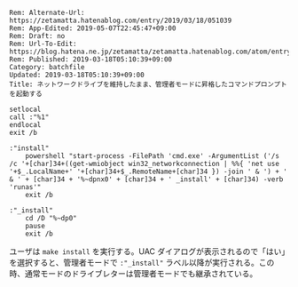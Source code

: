 ```header
Rem: Alternate-Url: https://zetamatta.hatenablog.com/entry/2019/03/18/051039
Rem: App-Edited: 2019-05-07T22:45:47+09:00
Rem: Draft: no
Rem: Url-To-Edit: https://blog.hatena.ne.jp/zetamatta/zetamatta.hatenablog.com/atom/entry/17680117126995276351
Rem: Published: 2019-03-18T05:10:39+09:00
Category: batchfile
Updated: 2019-03-18T05:10:39+09:00
Title: ネットワークドライブを維持したまま、管理者モードに昇格したコマンドプロンプトを起動する
```
```
setlocal
call :"%1"
endlocal
exit /b

:"install"
    powershell "start-process -FilePath 'cmd.exe' -ArgumentList ('/s /c '+[char]34+((get-wmiobject win32_networkconnection | %%{ 'net use '+$_.LocalName+' '+[char]34+$_.RemoteName+[char]34 }) -join ' & ') + ' & ' + [char]34 + '%~dpnx0' + [char]34 + ' _install' + [char]34) -verb 'runas'"
    exit /b

:"_install"
    cd /D "%~dp0"
    pause
    exit /b
```

ユーザは `make install` を実行する。UAC ダイアログが表示されるので「はい」を選択すると、管理者モードで `:"_install"` ラベル以降が実行される。この時、通常モードのドライブレターは管理者モードでも継承されている。

